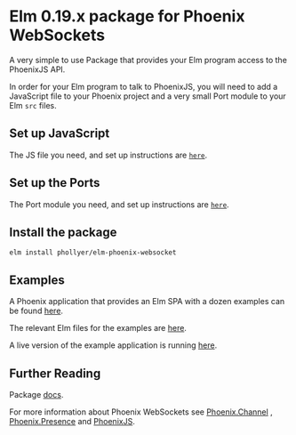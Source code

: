 # Elm 0.19.x package for Phoenix WebSockets

A very simple to use Package that provides your Elm program access to the
PhoenixJS API.

In order for your Elm program to talk to PhoenixJS, you will need to add a
JavaScript file to your Phoenix project and a very small Port module to your
Elm `src` files.

## Set up JavaScript

The JS file you need, and set up instructions are
[`here`](https://github.com/phollyer/elm-phoenix-websocket/tree/master/js).

## Set up the Ports

The Port module you need, and set up instructions are
[`here`](https://github.com/phollyer/elm-phoenix-websocket/tree/master/ports).

## Install the package

    elm install phollyer/elm-phoenix-websocket

## Examples

A Phoenix application that provides an Elm SPA with a dozen examples can be found
[here](https://github.com/phollyer/elm-phoenix-websocket-example).

The relevant Elm files for the examples are
[here](https://github.com/phollyer/elm-phoenix-websocket-example/tree/master/assets/elm/src/Example).

A live version of the example application is running
[here](http://elm-phoenix-websocket-example.hollyer.me.uk).

## Further Reading

Package [docs](https://package.elm-lang.org/packages/phollyer/elm-phoenix-websocket/latest/Phoenix).

For more information about Phoenix WebSockets see
[Phoenix.Channel](https://hexdocs.pm/phoenix/1.5.3/Phoenix.Channel.html#content)
, [Phoenix.Presence](https://hexdocs.pm/phoenix/1.5.3/Phoenix.Presence.html#content)
and [PhoenixJS](https://hexdocs.pm/phoenix/js).
